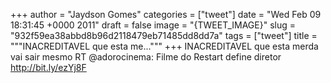 
+++
author = "Jaydson Gomes"
categories = ["tweet"]
date = "Wed Feb 09 18:31:45 +0000 2011"
draft = false
image = "{TWEET_IMAGE}"
slug = "932f59ea38abbd8b96d2118479eb71485dd8dd7a"
tags = ["tweet"]
title = """INACREDITAVEL que esta me..."""
+++
INACREDITAVEL que esta merda vai sair mesmo RT @adorocinema: Filme do Restart define diretorhttp://bit.ly/ezYj8F
